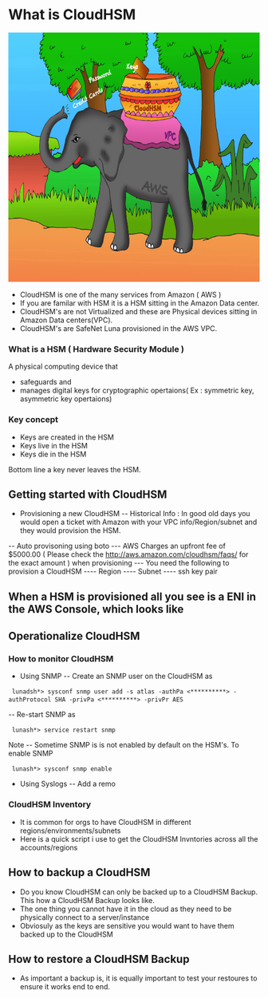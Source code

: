 # What is CloudHSM  

<img src="/images/elephant_new.jpg" width="800" height="500" />

 * CloudHSM is one of the many services from Amazon ( AWS )
 * If you are familar with HSM it is a HSM sitting in the Amazon Data center.
 * CloudHSM's are not Virtualized and these are Physical devices sitting in Amazon Data centers(VPC).
 * CloudHSM's are SafeNet Luna provisioned in the AWS VPC.

### What is a HSM ( Hardware Security Module )  
A physical computing device that 
- safeguards and 
- manages digital keys 
for cryptographic opertaions( Ex : symmetric key, asymmetric key opertaions)

### Key concept 
- Keys are created in the HSM
- Keys live in the HSM
- Keys die in the HSM

Bottom line a key never leaves the HSM.

## Getting started with CloudHSM
- Provisioning a new CloudHSM
-- Historical Info : In good old days you would open a ticket with Amazon with your VPC info/Region/subnet  and they would provision the HSM.

-- Auto provisoning using boto
--- AWS Charges an upfront fee of $5000.00 ( Please check the http://aws.amazon.com/cloudhsm/faqs/ for the exact amount ) when provisioning
--- You need the following to provision a CloudHSM
---- Region
---- Subnet
---- ssh key pair


When a HSM is provisioned all you see is a ENI in the AWS Console, which looks like
-- 

## Operationalize CloudHSM
### How to monitor CloudHSM
- Using SNMP
-- Create an SNMP user on the CloudHSM as

```
 lunadsh*> sysconf snmp user add -s atlas -authPa <**********> -authProtocol SHA -privPa <**********> -privPr AES
```
-- Re-start SNMP as
```
 lunash*> service restart snmp
```
Note
-- Sometime SNMP is is not enabled by default on the HSM's. To enable SNMP
```
 lunash*> sysconf snmp enable
```


- Using Syslogs
-- Add a remo

### CloudHSM Inventory
- It is common for orgs to have CloudHSM in different regions/environments/subnets
- Here is a quick script i use to get the CloudHSM Invntories across all the accounts/regions


## How to backup a CloudHSM
- Do you know CloudHSM can only be backed up to a CloudHSM Backup. This how a CloudHSM Backup looks like. 
- The one thing you cannot have it in the cloud as they need to be physically connect to a server/instance
- Obviosuly as the keys are sensitive you would want to have them backed up to the CloudHSM

## How to restore a CloudHSM Backup
- As important a backup is, it is equally important to test your restoures to ensure it works end to end.
